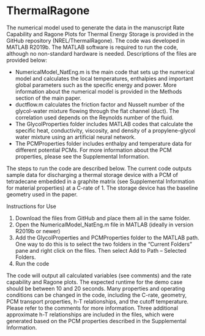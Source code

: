 # ThermalRagone

The numerical model used to generate the data in the manuscript Rate Capability and Ragone Plots for Thermal Energy Storage is provided in the GitHub repository (NREL/ThermalRagone). The code was developed in MATLAB R2019b. The MATLAB software is required to run the code, although no non-standard hardware is needed. Descriptions of the files are provided below:

- NumericalModel_NatEng.m is the main code that sets up the numerical model and calculates the local temperatures, enthalpies and important global parameters such as the specific energy and power. More information about the numerical model is provided in the Methods section of the main paper.
- ductflow.m calculates the friction factor and Nusselt number of the glycol-water mixture flowing through the flat channel (duct). The correlation used depends on the Reynolds number of the fluid.
- The GlycolProperties folder includes MATLAB codes that calculate the specific heat, conductivity, viscosity, and density of a propylene-glycol water mixture using an artificial neural network.
- The PCMProperties folder includes enthalpy and temperature data for different potential PCMs. For more information about the PCM properties, please see the Supplemental Information.

The steps to run the code are described below. The current code outputs sample data for discharging a thermal storage device with a PCM of tetradecane embedded in a graphite matrix (see Supplemental Information for material properties) at a C-rate of 1. The storage device has the baseline geometry used in the paper.

Instructions for Use
1.	Download the files from GitHub and place them all in the same folder.
2.	Open the NumericalModel_NatEng.m file in MATLAB (ideally in version R2019b or newer)
3.	Add the GlycolProperties and PCMProperties folder to the MATLAB path. One way to do this is to select the two folders in the “Current Folders” pane and right click on the files. Then select Add to Path – Selected Folders.
4.	Run the code

The code will output all calculated variables (see comments) and the rate capability and Ragone plots. The expected runtime for the demo case should be between 10 and 20 seconds. Many properties and operating conditions can be changed in the code, including the C-rate, geometry, PCM transport properties, h-T relationships, and the cutoff temperature. Please refer to the comments for more information. Three additional approximate h-T relationships are included in the files, which were generated based on the PCM properties described in the Supplemental Information.
